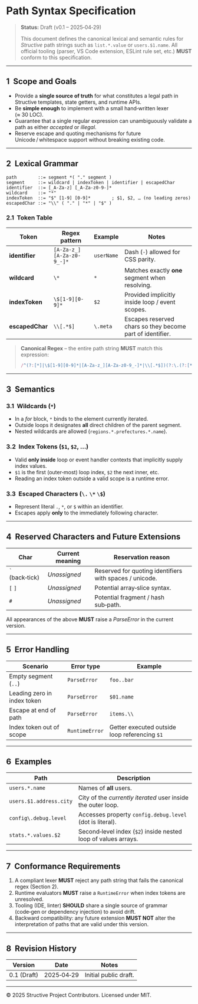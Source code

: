 # Path Syntax Specification

> **Status:** Draft (v0.1 – 2025‑04‑29)
>
> This document defines the canonical lexical and semantic rules for *Structive* path strings such as `list.*.value` or `users.$1.name`.  All official tooling (parser, VS Code extension, ESLint rule set, etc.) **MUST** conform to this specification.

---

## 1  Scope and Goals

* Provide a **single source of truth** for what constitutes a legal path in Structive templates, state getters, and runtime APIs.
* Be **simple enough** to implement with a small hand‑written lexer (≈ 30 LOC).
* Guarantee that a single regular expression can unambiguously validate a path as either *accepted* or *illegal*.
* Reserve escape and quoting mechanisms for future Unicode / whitespace support without breaking existing code.

---

## 2  Lexical Grammar

```
path        ::= segment *( "." segment )
segment     ::= wildcard | indexToken | identifier | escapedChar
identifier  ::= [_A-Za-z] [_A-Za-z0-9-]*
wildcard    ::= "*"
indexToken  ::= "$" [1-9] [0-9]*        ; $1, $2, … (no leading zeros)
escapedChar ::= "\\" ( "." | "*" | "$" )
```

### 2.1  Token Table

| Token        | Regex pattern                   | Example      | Notes |
|--------------|---------------------------------|--------------|-------|
| **identifier** | `[A-Za-z_][A-Za-z0-9_-]*`        | `userName`   | Dash (`-`) allowed for CSS parity. |
| **wildcard**   | `\*`                            | `*`          | Matches exactly **one** segment when resolving. |
| **indexToken** | `\$[1-9][0-9]*`                 | `$2`         | Provided implicitly inside loop / event scopes. |
| **escapedChar**| `\\[.*$]`                      | `\.meta`    | Escapes reserved chars so they become part of identifier. |

> **Canonical Regex**  – the entire path string **MUST** match this expression:
>
> ```js
> /^(?:[*]|\$[1-9][0-9]*|[A-Za-z_][A-Za-z0-9_-]*|\\[.*$])(?:\.(?:[*]|\$[1-9][0-9]*|[A-Za-z_][A-Za-z0-9_-]*|\\[.*$]))*$/
> ```

---

## 3  Semantics

### 3.1  Wildcards (`*`)
* In a *for* block, `*` binds to the element currently iterated.
* Outside loops it designates **all** direct children of the parent segment.
* Nested wildcards are allowed (`regions.*.prefectures.*.name`).

### 3.2  Index Tokens (`$1`, `$2`, …)
* Valid **only inside** loop or event handler contexts that implicitly supply index values.
* `$1` is the first (outer‑most) loop index, `$2` the next inner, etc.
* Reading an index token outside a valid scope is a runtime error.

### 3.3  Escaped Characters (`\.` `\*` `\$`)
* Represent literal `.`, `*`, or `$` within an identifier.
* Escapes apply **only** to the immediately following character.

---

## 4  Reserved Characters and Future Extensions

| Char | Current meaning | Reservation reason |
|------|-----------------|--------------------|
| `` ` `` (back‑tick) | *Unassigned* | Reserved for quoting identifiers with spaces / unicode. |
| `[` `]` | *Unassigned* | Potential array‑slice syntax. |
| `#`     | *Unassigned* | Potential fragment / hash sub‑path. |

All appearances of the above **MUST** raise a *ParseError* in the current version.

---

## 5  Error Handling

| Scenario | Error type | Example |
|----------|------------|---------|
| Empty segment (`..`) | `ParseError` | `foo..bar` |
| Leading zero in index token | `ParseError` | `$01.name` |
| Escape at end of path | `ParseError` | `items.\\` |
| Index token out of scope | `RuntimeError` | Getter executed outside loop referencing `$1` |

---

## 6  Examples

| Path | Description |
|------|-------------|
| `users.*.name` | Names of **all** users. |
| `users.$1.address.city` | City of the *currently iterated* user inside the outer loop. |
| `config\.debug.level` | Accesses property `config.debug.level` (dot is literal). |
| `stats.*.values.$2` | Second‑level index (`$2`) inside nested loop of values arrays. |

---

## 7  Conformance Requirements

1. A compliant lexer **MUST** reject any path string that fails the canonical regex (Section 2).
2. Runtime evaluators **MUST** raise a `RuntimeError` when index tokens are unresolved.
3. Tooling (IDE, linter) **SHOULD** share a single source of grammar (code‑gen or dependency injection) to avoid drift.
4. Backward compatibility: any future extension **MUST NOT** alter the interpretation of paths that are valid under this version.

---

## 8  Revision History

| Version | Date | Notes |
|---------|------|-------|
| 0.1 (Draft) | 2025‑04‑29 | Initial public draft. |

---

© 2025 Structive Project Contributors. Licensed under MIT.

